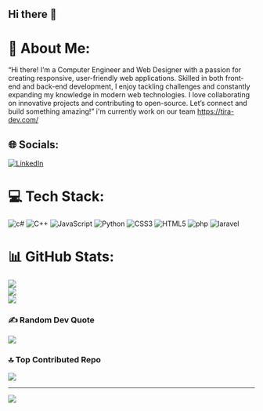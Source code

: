 ## Hi there 👋
# 💫 About Me:
   “Hi there! I’m a Computer Engineer and Web Designer with a passion for creating responsive, user-friendly web applications. Skilled in both front-end and back-end development, I enjoy tackling challenges and constantly expanding my knowledge in modern web technologies. I love collaborating on innovative projects and contributing to open-source. Let’s connect and build something amazing!”
   i'm currently work on our team https://tira-dev.com/


## 🌐 Socials:
[![LinkedIn](https://img.shields.io/badge/LinkedIn-%230077B5.svg?logo=linkedin&logoColor=white)](https://linkedin.com/in/https://www.linkedin.com/in/zohreh-bahmani-647894334?utm_source=share&utm_campaign=share_via&utm_content=profile&utm_medium=android_app) 

# 💻 Tech Stack:
![c#](https://img.shields.io/badge/c%23-%23239120.svg?style=flat&logo=csharp&logoColor=white) ![C++](https://img.shields.io/badge/c++-blue) ![JavaScript](https://img.shields.io/badge/javascript-%23323330.svg?style=flat&logo=javascript&logoColor=%23F7DF1E) ![Python](https://img.shields.io/badge/python-3670A0?style=flat&logo=python&logoColor=ffdd54) ![CSS3](https://img.shields.io/badge/css3-%231572B6.svg?style=flat&logo=css3&logoColor=white) ![HTML5](https://img.shields.io/badge/html5-%23E34F26.svg?style=flat&logo=html5&logoColor=white) ![php](https://img.shields.io/badge/php-#ADD8E6.svg?style=flat&logo=php&logoColor=blue) ![laravel](https://img.shields.io/badge/laravel-%23323330.svg?style=flat&logo=laravel&logoColor=red) 
# 📊 GitHub Stats:
![](https://github-readme-stats.vercel.app/api?username=shayan041ir&theme=radical&hide_border=false&include_all_commits=false&count_private=false)<br/>
![](https://github-readme-streak-stats.herokuapp.com/?user=shayan041ir&theme=radical&hide_border=false)<br/>
![](https://github-readme-stats.vercel.app/api/top-langs/?username=shayan041ir&theme=radical&hide_border=false&include_all_commits=false&count_private=false&layout=compact)

### ✍️ Random Dev Quote
![](https://quotes-github-readme.vercel.app/api?type=horizontal&theme=radical)
<!-- https://quotes-github-readme.vercel.app/api?type=horizontal&theme=radical -->
### 🔝 Top Contributed Repo
![](https://github-contributor-stats.vercel.app/api?username=shayan041ir&limit=5&theme=shadow_green&combine_all_yearly_contributions=true)

---
[![](https://visitcount.itsvg.in/api?id=shayan041ir&icon=9&color=6)](https://visitcount.itsvg.in)
